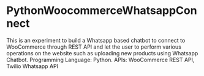 # PythonWoocommerceWhatsappConnect
This is an experiment to build a Whatsapp based chatbot to connect to WooCommerce through REST API and let the user to perform various operations on the website such as uploading new products using Whatsapp Chatbot. Programming Language: Python. APIs: WooCommerce REST API, Twilio Whatsapp API
